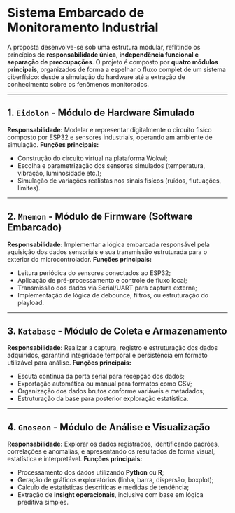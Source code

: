 # Sistema Embarcado de Monitoramento Industrial

A proposta desenvolve-se sob uma estrutura modular, reflitindo os princípios de **responsabilidade única**, **independência funcional e separação de preocupações**. O projeto é composto por **quatro módulos principais**, organizados de forma a espelhar o fluxo complet de um sistema ciberfísico: desde a simulação do hardware até a extração de conhecimento sobre os fenômenos monitorados.

---

## 1. `Eidolon` - Módulo de Hardware Simulado
**Responsabilidade:** Modelar e representar digitalmente o circuito fisíco composto por ESP32 e sensores industriais, operando am ambiente de simulação.
**Funções principais:**
- Construção do circuito virtual na plataforma Wokwi;
- Escolha e parametrização dos sensores simulados (temperatura, vibração, luminosidade etc.);
- Simulação de variações realistas nos sinais fisícos (ruídos, flutuações, limites).

---

## 2. `Mnemon` - Módulo de Firmware (Software Embarcado)
**Responsabilidade:** Implementar a lógica embarcada responsável pela aquisição dos dados sensoriais e sua transmissão estruturada para o exterior do microcontrolador.
**Funções principais:**
- Leitura periódica do sensores conectados ao ESP32;
- Aplicação de pré-processamento e controle de fluxo local;
- Transmissão dos dados via Serial/UART para captura externa;
- Implementação de lógica de debounce, filtros, ou estruturação do playload.

---

## 3. `Katabase` - Módulo de Coleta e Armazenamento
**Responsabilidade:** Realizar a captura, registro e estruturação dos dados adquiridos, garantind integridade temporal e persistência em formato utilizável para análise.
**Funções principais:**
- Escuta contínua da porta serial para recepção dos dados;
- Exportação automática ou manual para formatos como CSV;
- Organização dos dados brutos conforme variáveis e metadados;
- Estruturação da base para posterior exploração estatística.

---

## 4. `Gnoseon` - Módulo de Análise e Visualização
**Responsabilidade:** Explorar os dados registrados, identificando padrões, correlações e anomalias, e apresentando os resultados de forma visual, estatística e interpretável.
**Funções principais:**
- Processamento dos dados utilizando **Python** ou **R**;
- Geração de gráficos exploratórios (linha, barra, dispersão, boxplot);
- Cálculo de estatísticas descriticas e medidas de tendência;
- Extração de **insight operacionais**, inclusive com base em lógica preditiva simples.

